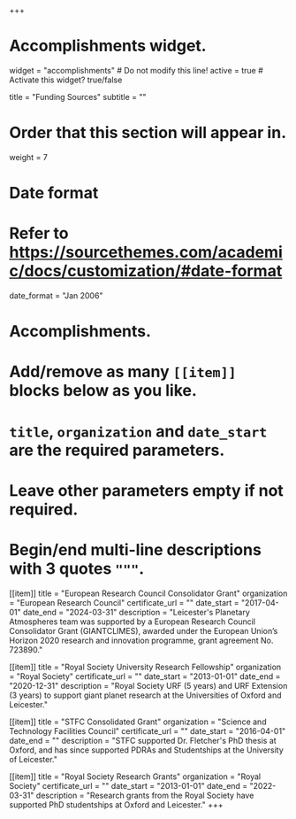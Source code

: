 +++
# Accomplishments widget.
widget = "accomplishments"  # Do not modify this line!
active = true  # Activate this widget? true/false

title = "Funding Sources"
subtitle = ""

# Order that this section will appear in.
weight = 7

# Date format
#   Refer to https://sourcethemes.com/academic/docs/customization/#date-format
date_format = "Jan 2006"

# Accomplishments.
#   Add/remove as many `[[item]]` blocks below as you like.
#   `title`, `organization` and `date_start` are the required parameters.
#   Leave other parameters empty if not required.
#   Begin/end multi-line descriptions with 3 quotes `"""`.

[[item]]
  title = "European Research Council Consolidator Grant"
  organization = "European Research Council"
  certificate_url = ""
  date_start = "2017-04-01"
  date_end = "2024-03-31"
  description = "Leicester's Planetary Atmospheres team was  supported by a European Research Council Consolidator Grant (GIANTCLIMES), awarded under the European Union’s Horizon 2020 research and innovation programme, grant agreement No. 723890."

[[item]]
  title = "Royal Society University Research Fellowship"
  organization = "Royal Society"
  certificate_url = ""
  date_start = "2013-01-01"
  date_end = "2020-12-31"
  description = "Royal Society URF (5 years) and URF Extension (3 years) to support giant planet research at the Universities of Oxford and Leicester."

[[item]]
  title = "STFC Consolidated Grant"
  organization = "Science and Technology Facilities Council"
  certificate_url = ""
  date_start = "2016-04-01"
  date_end = ""
  description = "STFC supported Dr. Fletcher's PhD thesis at Oxford, and has since supported PDRAs and Studentships at the University of Leicester."


  [[item]]
    title = "Royal Society Research Grants"
    organization = "Royal Society"
    certificate_url = ""
    date_start = "2013-01-01"
    date_end = "2022-03-31"
    description = "Research grants from the Royal Society have supported PhD studentships at Oxford and Leicester."
+++
